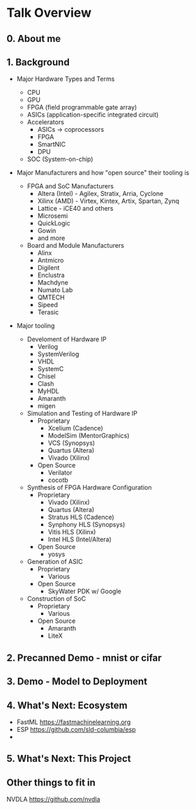 # Talk Overview


## 0. About me

## 1. Background
- Major Hardware Types and Terms
  - CPU
  - GPU
  - FPGA (field programmable gate array)
  - ASICs (application-specific integrated circuit)
  - Accelerators
    - ASICs -> coprocessors
    - FPGA
    - SmartNIC
    - DPU
  - SOC (System-on-chip)

- Major Manufacturers and how "open source" their tooling is
  - FPGA and SoC Manufacturers
    - Altera (Intel) - Agilex, Stratix, Arria, Cyclone
    - Xilinx (AMD) - Virtex, Kintex, Artix, Spartan, Zynq
    - Lattice - iCE40 and others
    - Microsemi
    - QuickLogic
    - Gowin
    - and more
  - Board and Module Manufacturers
    - Alinx
    - Antmicro
    - Digilent
    - Enclustra
    - Machdyne
    - Numato Lab
    - QMTECH
    - Sipeed
    - Terasic
- Major tooling
  - Develoment of Hardware IP
    - Verilog
    - SystemVerilog
    - VHDL
    - SystemC
    - Chisel
    - Clash
    - MyHDL
    - Amaranth
    - migen
  - Simulation and Testing of Hardware IP
    - Proprietary
      - Xcelium (Cadence)
      - ModelSim (MentorGraphics)
      - VCS (Synopsys)
      - Quartus (Altera)
      - Vivado (Xilinx)
    - Open Source
      - Verilator
      - cocotb
  - Synthesis of FPGA Hardware Configuration
    - Proprietary
      - Vivado (Xilinx)
      - Quartus (Altera)
      - Stratus HLS (Cadence)
      - Synphony HLS (Synopsys)
      - Vitis HLS (Xilinx)
      - Intel HLS (Intel/Altera)
    - Open Source
      - yosys
  - Generation of ASIC
    - Proprietary
      - Various
    - Open Source
      - SkyWater PDK w/ Google
  - Construction of SoC
    - Proprietary
      - Various
    - Open Source
      - Amaranth
      - LiteX

## 2. Precanned Demo - mnist or cifar

## 3. Demo - Model to Deployment

## 4. What's Next: Ecosystem

- FastML https://fastmachinelearning.org
- ESP https://github.com/sld-columbia/esp
-
## 5. What's Next: This Project



## Other things to fit in
NVDLA https://github.com/nvdla

